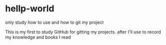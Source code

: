 # hellp-world
only study how to use and how to git my project

This is my first to study GitHub for gitting my projects.
after I'll use to record my knowledge and books I read
